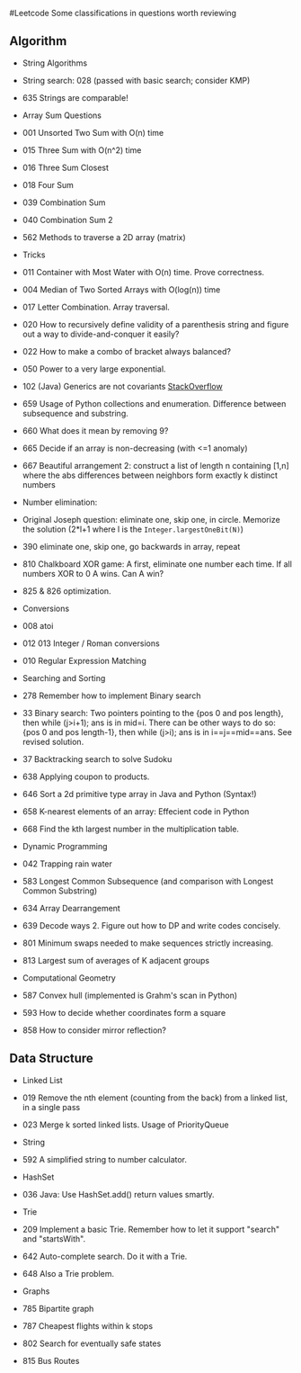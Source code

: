 #Leetcode
Some classifications in questions worth reviewing  

## Algorithm  
- String Algorithms  
 - String search: 028 (passed with basic search; consider KMP)  
 - 635 Strings are comparable!

- Array Sum Questions  
 - 001 Unsorted Two Sum with O(n) time  
 - 015 Three Sum with O(n^2) time  
 - 016 Three Sum Closest  
 - 018 Four Sum  
 - 039 Combination Sum  
 - 040 Combination Sum 2  
 - 562 Methods to traverse a 2D array (matrix)

- Tricks
 - 011 Container with Most Water with O(n) time. Prove correctness.  
 - 004 Median of Two Sorted Arrays with O(log(n)) time  
 - 017 Letter Combination. Array traversal.
 - 020 How to recursively define validity of a parenthesis string and figure out a way to divide-and-conquer it easily?
 - 022 How to make a combo of bracket always balanced?  
 - 050 Power to a very large exponential.  
 - 102 (Java) Generics are not covariants [StackOverflow](https://stackoverflow.com/questions/24796273/incompatible-types-list-of-list-and-arraylist-of-arraylist)  
 - 659 Usage of Python collections and enumeration. Difference between subsequence and substring.  
 - 660 What does it mean by removing 9?  
 - 665 Decide if an array is non-decreasing (with <=1 anomaly)  
 - 667 Beautiful arrangement 2: construct a list of length n containing [1,n] where the abs differences between neighbors form exactly k distinct numbers  
 - Number elimination:
  - Original Joseph question: eliminate one, skip one, in circle. Memorize the solution (2*l+1 where l is the `Integer.largestOneBit(N)`)
  - 390 eliminate one, skip one, go backwards in array, repeat
  - 810 Chalkboard XOR game: A first, eliminate one number each time. If all numbers XOR to 0 A wins. Can A win?
 - 825 & 826 optimization.

- Conversions  
 - 008 atoi  
 - 012 013 Integer / Roman conversions  
 - 010 Regular Expression Matching  

- Searching and Sorting  
 - 278 Remember how to implement Binary search  
 - 33 Binary search: Two pointers pointing to the {pos 0 and pos length}, then while (j>i+1); ans is in mid=i. There can be other ways to do so: {pos 0 and pos length-1}, then while (j>i); ans is in i==j==mid==ans. See revised solution.  
 - 37 Backtracking search to solve Sudoku   
 - 638 Applying coupon to products.
 - 646 Sort a 2d primitive type array in Java and Python (Syntax!)  
 - 658 K-nearest elements of an array: Effecient code in Python  
 - 668 Find the kth largest number in the multiplication table.  

- Dynamic Programming  
 - 042 Trapping rain water
 - 583 Longest Common Subsequence (and comparison with Longest Common Substring)  
 - 634 Array Dearrangement
 - 639 Decode ways 2. Figure out how to DP and write codes concisely.  
 - 801 Minimum swaps needed to make sequences strictly increasing.  
 - 813 Largest sum of averages of K adjacent groups

- Computational Geometry  
 - 587 Convex hull (implemented is Grahm's scan in Python)
 - 593 How to decide whether coordinates form a square  
 - 858 How to consider mirror reflection?  

## Data Structure
- Linked List  
 - 019 Remove the nth element (counting from the back) from a linked list, in a single pass  
 - 023 Merge k sorted linked lists. Usage of PriorityQueue

- String
 - 592 A simplified string to number calculator.

- HashSet
 - 036 Java: Use HashSet.add() return values smartly.

- Trie  
 - 209 Implement a basic Trie. Remember how to let it support "search" and "startsWith".  
 - 642 Auto-complete search. Do it with a Trie.
 - 648 Also a Trie problem.

- Graphs
 - 785 Bipartite graph
 - 787 Cheapest flights within k stops
 - 802 Search for eventually safe states
 - 815 Bus Routes
